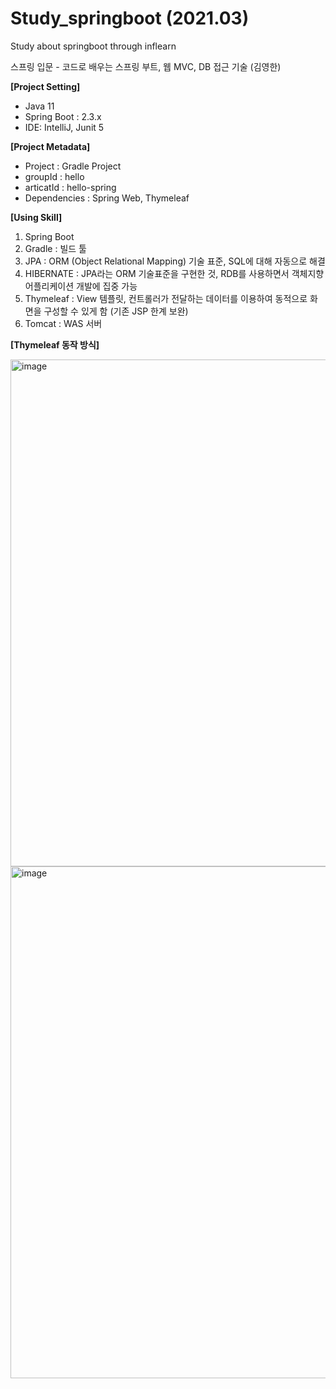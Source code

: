 # Study_springboot (2021.03)
Study about springboot through inflearn

스프링 입문 - 코드로 배우는 스프링 부트, 웹 MVC, DB 접근 기술 (김영한)

**[Project Setting]**

- Java 11 
- Spring Boot : 2.3.x
- IDE: IntelliJ, Junit 5

**[Project Metadata]**

- Project : Gradle Project
- groupId : hello
- articatId : hello-spring
- Dependencies : Spring Web, Thymeleaf

**[Using Skill]**
1. Spring Boot
2. Gradle : 빌드 툴
3. JPA : ORM (Object Relational Mapping) 기술 표준, SQL에 대해 자동으로 해결
4. HIBERNATE : JPA라는 ORM 기술표준을 구현한 것, RDB를 사용하면서 객체지향 어플리케이션 개발에 집중 가능
5. Thymeleaf : View 템플릿, 컨트롤러가 전달하는 데이터를 이용하여 동적으로 화면을 구성할 수 있게 함 (기존 JSP 한계 보완)
6. Tomcat : WAS 서버

**[Thymeleaf 동작 방식]**
 
<img width="811" alt="image" src="https://user-images.githubusercontent.com/26623530/113508421-e54d3580-958a-11eb-935a-df7415894848.png">


<img width="819" alt="image" src="https://user-images.githubusercontent.com/26623530/113566507-c2348b80-9647-11eb-98fc-cf7f265f288d.png">

